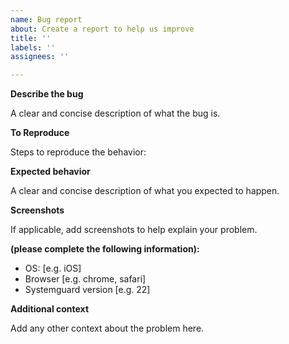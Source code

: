 ```yaml
---
name: Bug report
about: Create a report to help us improve
title: ''
labels: ''
assignees: ''

---
```


**Describe the bug**

A clear and concise description of what the bug is.

**To Reproduce**

Steps to reproduce the behavior:

**Expected behavior**

A clear and concise description of what you expected to happen.

**Screenshots**

If applicable, add screenshots to help explain your problem.

**(please complete the following information):**

 - OS: [e.g. iOS]
 - Browser [e.g. chrome, safari]
 - Systemguard version [e.g. 22]

**Additional context**

Add any other context about the problem here.
